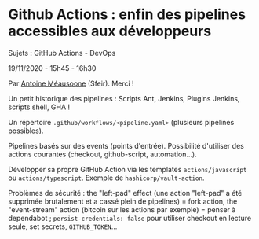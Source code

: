 # Github Actions : enfin des pipelines accessibles aux développeurs

Sujets : GitHub Actions - DevOps

19/11/2020 - 15h45 - 16h30

Par [Antoine Méausoone](https://twitter.com/ameausoone) (Sfeir). Merci !

Un petit historique des pipelines : Scripts Ant, Jenkins, Plugins Jenkins, scripts shell, GHA !

Un répertoire `.github/workflows/<pipeline.yaml>` (plusieurs pipelines possibles).

Pipelines basés sur des events (points d'entrée). Possibilité d'utiliser des actions courantes (checkout, github-script, automation...).

Développer sa propre GitHub Action via les templates `actions/javascript` ou `actions/typescript`. Exemple de `hashicorp/vault-action`.

Problèmes de sécurité : the "left-pad" effect (une action "left-pad" a été supprimée brutalement et a cassé plein de pipelines) = fork action, the "event-stream" action (bitcoin sur les actions par exemple) = penser à dependabot ; `persist-credentials: false` pour utiliser checkout en lecture seule, set secrets, `GITHUB_TOKEN`...